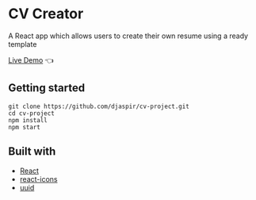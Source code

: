 # CV Creator

A React app which allows users to create their own resume using a ready template

[Live Demo](https://djaspir.github.io/cv-project/) :point_left:

## Getting started

```
git clone https://github.com/djaspir/cv-project.git
cd cv-project
npm install
npm start
```

## Built with

- [React](https://reactjs.org/)
- [react-icons](https://www.npmjs.com/package/react-icons)
- [uuid](https://www.npmjs.com/package/uuid)
